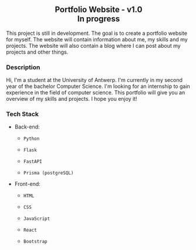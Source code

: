 <h2 align="center">
  Portfolio Website - v1.0<br/>
  In progress
</h2>
This project is still in development. The goal is to create a portfolio website for myself. The website will contain information about me, my skills and my projects. The website will also contain a blog where I can post about my projects and other things.

### Description
Hi, I'm a student at the University of Antwerp. I'm currently in my second year of the bachelor Computer Science. I'm looking for an internship to gain experience in the field of computer science. This portfolio will give you an overview of my skills and projects. I hope you enjoy it!

### Tech Stack
- Back-end:
  -     Python
  -     Flask
  -     FastAPI
  -     Prisma (postgreSQL)
- Front-end:
  -     HTML
  -     CSS
  -     JavaScript
  -     React
  -     Bootstrap
